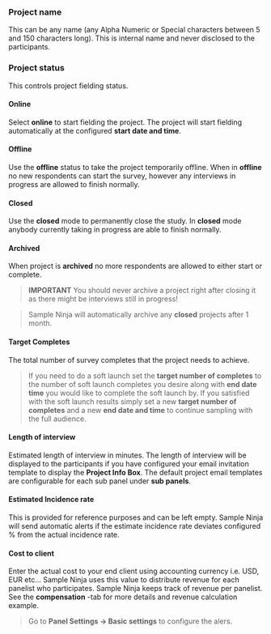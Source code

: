 ### Project name
This can be any name (any Alpha Numeric or Special characters between 5 and 150 characters long). This is internal name and never disclosed to the participants.

### Project status
This controls project fielding status. 

#### Online
Select **online** to start fielding the project. The project will start fielding automatically at the configured **start date and time**. 

#### Offline
Use the **offline** status to take the project temporarily offline. When in **offline** no new respondents can start the survey, however any interviews in progress are allowed to finish normally. 

#### Closed
Use the **closed** mode to permanently close the study. In **closed** mode anybody currently taking in progress are able to finish normally. 

#### Archived
When project is **archived** no more respondents are allowed to either start or complete.

> **IMPORTANT** You should never archive a project right after closing it as there might be interviews still in progress!

> Sample Ninja will automatically archive any **closed** projects after 1 month. 

#### Target Completes
The total number of survey completes that the project needs to achieve.

> If you need to do a soft launch set the **target number of completes** to the number of soft launch completes you desire along with **end date time** you would like to complete the soft launch by. If you satisfied with the soft launch results simply set a new **target number of completes** and a new **end date and time** to continue sampling with the full audience.

#### Length of interview
Estimated length of interview in minutes. The length of interview will be displayed to the participants if you have configured your email invitation template to display the **Project Info Box**. The default project email templates are configurable for each sub panel under **sub panels**.

#### Estimated Incidence rate
This is provided for reference purposes and can be left empty. Sample Ninja will send automatic alerts if the estimate incidence rate deviates configured % from the actual incidence rate. 

#### Cost to client
Enter the actual cost to your end client using accounting currency i.e. USD, EUR etc... Sample Ninja uses this value to distribute revenue for each panelist who participates. Sample Ninja keeps track of revenue per panelist. See the **compensation** -tab for more details and revenue calculation example.

> Go to **Panel Settings -> Basic settings** to configure the alers.
